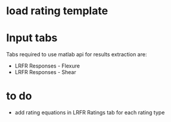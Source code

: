 # load rating template

# Input tabs
Tabs required to use matlab api for results extraction are:

* LRFR Responses - Flexure
* LRFR Responses - Shear

# to do

* add rating equations in LRFR Ratings tab for each rating type
